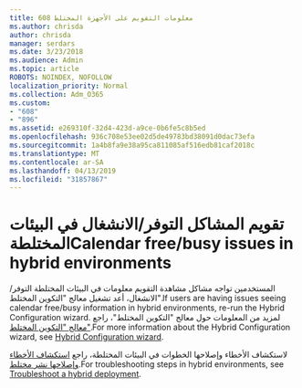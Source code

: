 ```yaml
---
title: 608 معلومات التقويم على الأجهزة المختلط
ms.author: chrisda
author: chrisda
manager: serdars
ms.date: 3/23/2018
ms.audience: Admin
ms.topic: article
ROBOTS: NOINDEX, NOFOLLOW
localization_priority: Normal
ms.collection: Adm_O365
ms.custom:
- "608"
- "896"
ms.assetid: e269310f-32d4-423d-a9ce-0b6fe5c8b5ed
ms.openlocfilehash: 936c708e53ee02d5de49783bd38091d0dac73efa
ms.sourcegitcommit: 1a4b8fa9e38a95ca811085af516edb81caf2018c
ms.translationtype: MT
ms.contentlocale: ar-SA
ms.lasthandoff: 04/13/2019
ms.locfileid: "31857867"
---
```

# <a name="calendar-freebusy-issues-in-hybrid-environments"></a><span data-ttu-id="ccdee-102">تقويم المشاكل التوفر/الانشغال في البيئات المختلطة</span><span class="sxs-lookup"><span data-stu-id="ccdee-102">Calendar free/busy issues in hybrid environments</span></span>

<span data-ttu-id="ccdee-103">المستخدمين تواجه مشاكل مشاهدة التقويم معلومات في البيئات المختلطة التوفر/الانشغال، أعد تشغيل معالج "التكوين المختلط".</span><span class="sxs-lookup"><span data-stu-id="ccdee-103">If users are having issues seeing calendar free/busy information in hybrid environments, re-run the Hybrid Configuration wizard.</span></span> <span data-ttu-id="ccdee-104">لمزيد من المعلومات حول معالج "التكوين المختلط"، راجع [معالج "التكوين المختلط"](https://go.microsoft.com/fwlink/p/?linkid=528149).</span><span class="sxs-lookup"><span data-stu-id="ccdee-104">For more information about the Hybrid Configuration wizard, see [Hybrid Configuration wizard](https://go.microsoft.com/fwlink/p/?linkid=528149).</span></span>

<span data-ttu-id="ccdee-105">لاستكشاف الأخطاء وإصلاحها الخطوات في البيئات المختلطة، راجع [استكشاف الأخطاء وإصلاحها نشر مختلط](https://technet.microsoft.com/library/jj659053.aspx).</span><span class="sxs-lookup"><span data-stu-id="ccdee-105">For troubleshooting steps in hybrid environments, see [Troubleshoot a hybrid deployment](https://technet.microsoft.com/library/jj659053.aspx).</span></span>
